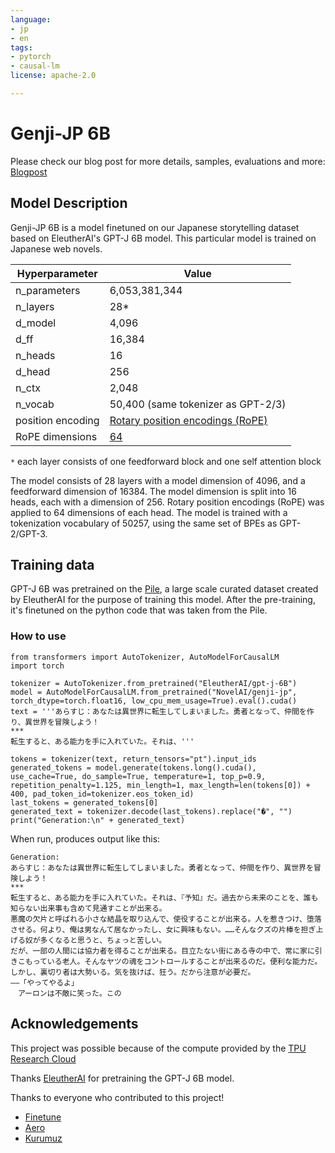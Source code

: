 ```yaml
---
language:
- jp
- en
tags:
- pytorch
- causal-lm
license: apache-2.0

---
```


# Genji-JP 6B

Please check our blog post for more details, samples, evaluations and more:
[Blogpost](https://colab.research.google.com/drive/1PnWpx02IEUkY8jhLKd_NewUGEXahAska?usp=sharing)

## Model Description

Genji-JP 6B is a model finetuned on our Japanese storytelling dataset based on EleutherAI's GPT-J 6B model. This particular model is trained on Japanese web novels.

| Hyperparameter    | Value  | 
|-------------------|--------|
| n_parameters      | 6,053,381,344 |
| n_layers          | 28*    |
| d_model           | 4,096  |
| d_ff              | 16,384 |
| n_heads           | 16     |
| d_head            | 256    |
| n_ctx             | 2,048  |
| n_vocab           | 50,400 (same tokenizer as GPT-2/3)  |
| position encoding | [Rotary position encodings (RoPE)](https://arxiv.org/abs/2104.09864) |
| RoPE dimensions   | [64](https://github.com/kingoflolz/mesh-transformer-jax/blob/f2aa66e0925de6593dcbb70e72399b97b4130482/mesh_transformer/layers.py#L223) |

`*` each layer consists of one feedforward block and one self attention block

The model consists of 28 layers with a model dimension of 4096, and a feedforward dimension of 16384. The model
dimension is split into 16 heads, each with a dimension of 256. Rotary position encodings (RoPE) was applied to 64
dimensions of each head. The model is trained with a tokenization vocabulary of 50257, using the same set of BPEs as
GPT-2/GPT-3.

## Training data

GPT-J 6B was pretrained on the [Pile](pile.eleuther.ai), a large scale curated dataset created by EleutherAI for the purpose of training this model. After the pre-training, it's finetuned on the python code that was taken from the Pile.

### How to use

```
from transformers import AutoTokenizer, AutoModelForCausalLM
import torch

tokenizer = AutoTokenizer.from_pretrained("EleutherAI/gpt-j-6B")
model = AutoModelForCausalLM.from_pretrained("NovelAI/genji-jp", torch_dtype=torch.float16, low_cpu_mem_usage=True).eval().cuda()
text = '''あらすじ：あなたは異世界に転生してしまいました。勇者となって、仲間を作り、異世界を冒険しよう！
***
転生すると、ある能力を手に入れていた。それは、'''

tokens = tokenizer(text, return_tensors="pt").input_ids
generated_tokens = model.generate(tokens.long().cuda(), use_cache=True, do_sample=True, temperature=1, top_p=0.9, repetition_penalty=1.125, min_length=1, max_length=len(tokens[0]) + 400, pad_token_id=tokenizer.eos_token_id)
last_tokens = generated_tokens[0]
generated_text = tokenizer.decode(last_tokens).replace("�", "")
print("Generation:\n" + generated_text)
```
When run, produces output like this:
```
Generation:
あらすじ：あなたは異世界に転生してしまいました。勇者となって、仲間を作り、異世界を冒険しよう！
***
転生すると、ある能力を手に入れていた。それは、『予知』だ。過去から未来のことを、誰も知らない出来事も含めて見通すことが出来る。
悪魔の欠片と呼ばれる小さな結晶を取り込んで、使役することが出来る。人を惹きつけ、堕落させる。何より、俺は男なんて居なかったし、女に興味もない。……そんなクズの片棒を担ぎ上げる奴が多くなると思うと、ちょっと苦しい。
だが、一部の人間には協力者を得ることが出来る。目立たない街にある寺の中で、常に家に引きこもっている老人。そんなヤツの魂をコントロールすることが出来るのだ。便利な能力だ。しかし、裏切り者は大勢いる。気を抜けば、狂う。だから注意が必要だ。
――「やってやるよ」
　アーロンは不敵に笑った。この
```

## Acknowledgements

This project was possible because of the compute provided by the
[TPU Research Cloud](https://sites.research.google/trc/)

Thanks [EleutherAI](https://eleuther.ai/) for pretraining the GPT-J 6B model.

Thanks to everyone who contributed to this project!

- [Finetune](https://github.com/finetuneanon)
- [Aero](https://github.com/AeroScripts)
- [Kurumuz](https://github.com/kurumuz)